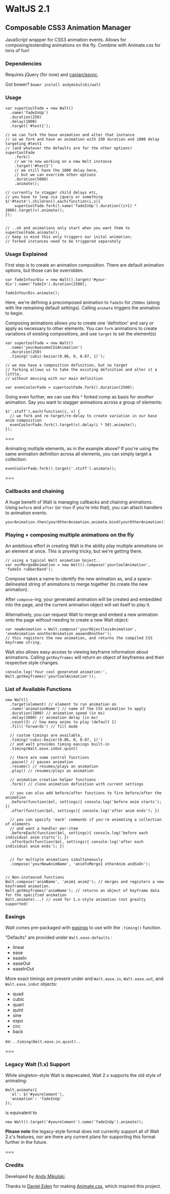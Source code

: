 # WaltJS 2.1
## Composable CSS3 Animation Manager

JavaScript wrapper for CSS3 animation events. Allows for composing/extending animations on the fly. Combine with Animate.css for tons of fun!

### Dependencies
Requires jQuery (for now) and [caolan/async](https://github.com/caolan/async).

Got bower? `bower install andymikulski/walt`


### Usage

```
var superCoolFade = new Walt()
  .name('fadeInUp')
  .duration(250)
  .delay(1000)
  .target('#test1');

// we can fork the base animation and alter that instance
// so we fork and have an animation with 250 duration and 1000 delay targeting #test1
// (and whatever the defaults are for the other options)
superCoolFade
    .fork()
    // we're now working on a new Walt instance
    .target('#test2')
    // we still have the 1000 delay here,
    // but we can override other options
    .duration(5000)
    .animate();

// currently to stagger child delays etc,
// you have to loop via jquery or something
$('#test4').children().each(function(i,v){
    superCoolFade.fork().name('fadeInUp').duration((i+1) * 2000).target(v).animate();
});


// ..oh and animations only start when you want them to
superCoolFade.animate();
// keep in mind this only triggers our inital animation;
// forked instances need to be triggered separately
```

### Usage Explained

First step is to create an animation composition. There are default animation options, but those can be overridden.

```
var fadeInYourDiv = new Walt().target('#your-div').name('fadeIn').duration(2500);

fadeInYourDiv.animate();
```
Here, we're defining a precomposed animation to `fadeIn` for `2500ms` (along with the remaining default settings).
Calling `animate` triggers the animation to begin.


Composing animations allows you to create one 'definition' and vary or apply as necessary to other elements.
You can `fork` animations to create variations of existing compositions, and use `target` to set the element(s)

```
var superCoolFade = new Walt()
  .name('yourAwesomeCSSAnimation')
  .duration(250)
  .timing('cubic-bezier(0.86, 0, 0.07, 1)');

// we now have a composition definition, but no target
// forking allows us to take the existing definition and alter it a little,
// without messing with our main definition

var evenCoolerFade = superCoolFade.fork().duration(2500);
```

Going even further, we can use this ^ forked comp as basis for _another_ animation.
Say you want to stagger animations across a group of elements:

```
$('.stuff').each(function(i, v) {
  // we fork and re-target/re-delay to create variation in our base anim composition
  evenCoolerFade.fork().target(v).delay(i * 50).animate();
});
```

===

Animating multiple elements, as in the example above? If you're using the same animation definition
across all elements, you can simply target a collection:
```
evenCoolerFade.fork().target('.stuff').animate();
```

===

### Callbacks and chaining

A huge benefit of Walt is managing callbacks and chaining animations.
Using `before` and `after` (or `then` if you're into that), you can attach handlers to animation events.


```
yourAnimation.then(yourOtherAnimation.animate.bind(yourOtherAnimation)).animate();
```



### Playing + composing multiple animations on the fly

An ambitious effort in creating Walt is the ability play multiple animations on an element at once. This is proving tricky, but we're getting there.

```
// using a typical Walt animation boject..
var ourMergedAnimation = new Walt().compose('yourCoolAnimation', 'fadeIn rubberBand');
```
Compose takes a name to identify the new animation as, and a space-delineated string of animations to merge together (to create the new animation).

After `compose`-ing, your generated animation will be created and embedded into the page, and the current animation object will set itself to play it.

Alternatively, you can request Walt to merge and embed a new animation onto the page _without_ needing to create a new Walt object:

```
var newAnimation = Walt.compose('yourObjectlessAnimation', 'oneAnimation anotherAnimation aaaandAnother');
// this registers the new animation, and returns the compiled CSS keyframe string.
```

Walt also allows easy-access to viewing keyframe information about animations. Calling `getKeyframes` will return an object of keyframes and their respective style changes.

```
console.log('Your cool generated animation:', Walt.getKeyframes('yourCoolAnimation'));
```


### List of Available Functions


```
new Walt()
  .target(element) // element to run animation on
  .name('animationName') // name of the CSS animation to apply
  .duration(1000) // animation speed (in ms)
  .delay(1000) // animation delay (in ms)
  .count(3) // how many anims to play (default 1)
  .fill('forwards') // fill mode
  
  // custom timings are available,
  .timing('cubic-bezier(0.86, 0, 0.07, 1)')
  // and walt provides timing easings built-in
  .timing(Walt.ease.inOut.quint)

  // there are some control functions
  .pause() // pauses animation
  .resume() // resumes/plays an animation
  .play() // resumes/plays an animation

  // animation creation helper functions
  .fork() // clone animation definition with current settings

  // you can also add before/after functions to fire before/after the animation
  .before(function($el, settings){ console.log('before anim starts'); })
  .after(function($el, settings){ console.log('after anim ends'); })

  // you can specify 'each' commands if you're animating a collection of elements
  // and want a handler per-item
  .beforeEach(function($el, settings){ console.log('before each individual anim starts'); })
  .afterEach(function($el, settings){ console.log('after each individual anim ends'); })


  // for multiple animations simultaneously
  .compose('yourNewAnimName', 'animToMerge1 otherAnim andSoOn');


// Non-instanced functions
Walt.compose('animName', 'anim1 anim2'); // merges and registers a new keyframed animation.
Walt.getKeyframes('animName'); // returns an object of keyframe data for the specified animation
Walt.animate(...) // used for 1.x-style animation (not grealty supported)
```


### Easings

Walt comes pre-packaged with [easings](http://easings.net) to use with the `.timing()` function.


"Defaults" are provided under `Walt.ease.defaults` :
- linear
- ease
- easeIn
- easeOut
- easeInOut

More exact timings are present under and `Walt.ease.in`, `Walt.ease.out`, and `Walt.ease.inOut` objects:
- quad
- cubic
- quart
- quint
- sine
- expo
- circ
- back

ex: `..timing(Walt.ease.in.quint)..`


===


### Legacy Walt (1.x) Support

While singleton-style Walt is deprecated, Walt 2.x supports the old style of animating:

```
Walt.animate({
  'el': $('#yourelement'),
  'animation': 'fadeInUp'
});
```

is equivalent to

```
new Walt().target('#yourelement').name('fadeInUp').animate();
```

**Please note** the legacy-style format does not currently support all of Walt 2.x's features, nor are there any current plans for supporting this format further in the future.


===


### Credits

Developed by [Andy Mikulski](http://www.andymikulski.com/).

Thanks to [Daniel Eden](https://daneden.me/) for making [Animate.css](https://daneden.github.io/animate.css/), which inspired this project.

